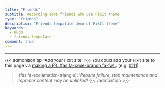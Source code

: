 ```yaml
---
title: "Friends"
subtitle: Recording some friends who use FixIt theme
type: "friends"
description: "Friends tempalate demo of FixIt theme"
keywords: 
  - Hugo
  - friends tempalate
comment: true
---
```


---

{{< admonition tip "Add your FixIt site" >}}
You could add your FixIt site to this page via [making a PR :(fas fa-code-branch fa-fw):](https://github.com/Lruihao/FixIt/pulls). (e.g. [#111](https://github.com/Lruihao/FixIt/pull/111))

> :(fas fa-exclamation-triangle): *Website failure, stop maintenance and improper content may be unlinked!*
{{< /admonition >}}
